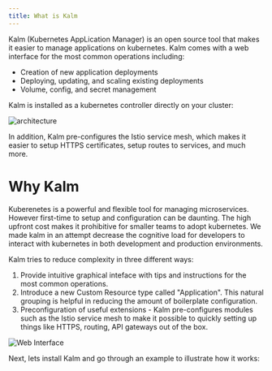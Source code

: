 ```yaml
---
title: What is Kalm
---
```


Kalm (Kubernetes AppLication Manager) is an open source tool that makes it easier to manage applications on kubernetes. Kalm comes with a web interface for the most common operations including:

- Creation of new application deployments
- Deploying, updating, and scaling existing deployments
- Volume, config, and secret management

Kalm is installed as a kubernetes controller directly on your cluster:

![architecture](architecture)

In addition, Kalm pre-configures the Istio service mesh, which makes it easier to setup HTTPS certificates, setup routes to services, and much more.

# Why Kalm

Kuberenetes is a powerful and flexible tool for managing microservices. However first-time to setup and configuration can be daunting. The high upfront cost makes it prohibitive for smaller teams to adopt kubernetes. We made kalm in an attempt decrease the cognitive load for developers to interact with kubernetes in both development and production environments.

Kalm tries to reduce complexity in three different ways:

1. Provide intuitive graphical inteface with tips and instructions for the most common operations.
2. Introduce a new Custom Resource type called "Application". This natural grouping is helpful in reducing the amount of boilerplate configuration.
3. Preconfiguration of useful extensions - Kalm pre-configures modules such as the Istio service mesh to make it possible to quickly setting up things like HTTPS, routing, API gateways out of the box.

![Web Interface][interface]

Next, lets install Kalm and go through an example to illustrate how it works:

[interface]: /img/intro-ux.png
